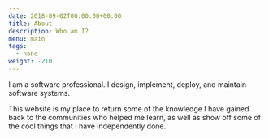 ```yaml
---
date: 2018-09-02T00:00:00+00:00
title: About
description: Who am I?
menu: main
tags:
  - none
weight: -210
---
```

I am a software professional. I design, implement, deploy, and maintain software systems.

This website is my place to return some of the knowledge I have gained back to the communities who helped me learn, as well as show off some of the cool things that I have independently done.
